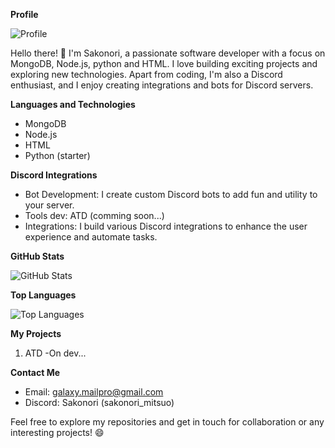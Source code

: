 **Profile**

![Profile](https://discord.com/channels/@me/1138202671283712232/1160689132994052186)

Hello there! 👋 I'm Sakonori, a passionate software developer with a focus on MongoDB, Node.js, python and HTML. I love building exciting projects and exploring new technologies. Apart from coding, I'm also a Discord enthusiast, and I enjoy creating integrations and bots for Discord servers.

**Languages and Technologies**

- MongoDB
- Node.js
- HTML
- Python (starter)

**Discord Integrations**

- Bot Development: I create custom Discord bots to add fun and utility to your server.
- Tools dev: ATD (comming soon...)
- Integrations: I build various Discord integrations to enhance the user experience and automate tasks.

**GitHub Stats**

![GitHub Stats](https://github-readme-stats.vercel.app/api?username=sakonori&show_icons=true&count_private=true&hide=prs,issues&theme=dark)

**Top Languages**

![Top Languages](https://github-readme-stats.vercel.app/api/top-langs/?username=sakonori&layout=compact&theme=dark)

**My Projects**

1. ATD -On dev...



**Contact Me**

- Email: [galaxy.mailpro@gmail.com](mailto:galaxy.mailpro@gmail.com)
- Discord: Sakonori (sakonori_mitsuo)

Feel free to explore my repositories and get in touch for collaboration or any interesting projects! 😄
